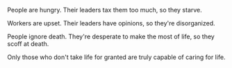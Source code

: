 People are hungry.
Their leaders tax them too much,
so they starve.

Workers are upset.
Their leaders have opinions,
so they're disorganized.

People ignore death.
They're desperate to make the most of life,
so they scoff at death.

Only those who don't take life for granted
are truly capable of caring for life.
